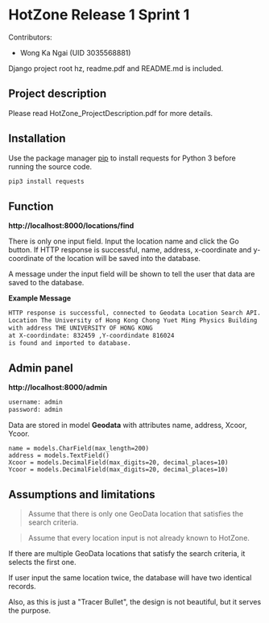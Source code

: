 # HotZone Release 1 Sprint 1
Contributors:

- Wong Ka Ngai (UID 3035568881)

Django project root hz, readme.pdf and README.md is included.

## Project description
Please read HotZone_ProjectDescription.pdf for more details.

## Installation

Use the package manager [pip](https://pip.pypa.io/en/stable/) to install requests for Python 3 before running the source code.

```bash
pip3 install requests
```

## Function
**http://localhost:8000/locations/find**

There is only one input field. Input the location name and click the Go button. If HTTP response is successful, name, address, x-coordinate and y-coordinate of the location will be saved into the database. 

A message under the input field will be shown to tell the user that data are saved to the database.

**Example Message**
```bash
HTTP response is successful, connected to Geodata Location Search API.
Location The University of Hong Kong Chong Yuet Ming Physics Building
with address THE UNIVERSITY OF HONG KONG
at X-coordindate: 832459 ,Y-coordindate 816024
is found and imported to database.
```

## Admin panel
**http://localhost:8000/admin**
```bash
username: admin
password: admin
```
Data are stored in model **Geodata** with attributes name, address, Xcoor, Ycoor.
```
name = models.CharField(max_length=200)
address = models.TextField()
Xcoor = models.DecimalField(max_digits=20, decimal_places=10)
Ycoor = models.DecimalField(max_digits=20, decimal_places=10)
```
## Assumptions and limitations
>Assume that there is only one GeoData location that satisfies the search criteria. 

>Assume that every location input is not already known to HotZone.

If there are multiple GeoData locations that satisfy the search criteria, it selects the first one.

If user input the same location twice, the database will have two identical records.

Also, as this is just a "Tracer Bullet", the design is not beautiful, but it serves the purpose.

